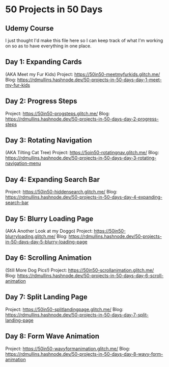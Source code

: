 # 50 Projects in 50 Days
## Udemy Course

I just thought I'd make this file here so I can keep track of what I'm working on so as to have everything in one place.

## Day 1: Expanding Cards
(AKA Meet my Fur Kids)
Project: https://50in50-meetmyfurkids.glitch.me/
Blog: https://rdmullins.hashnode.dev/50-projects-in-50-days-day-1-meet-my-fur-kids

## Day 2: Progress Steps
Project: https://50in50-progsteps.glitch.me/
Blog: https://rdmullins.hashnode.dev/50-projects-in-50-days-day-2-progress-steps

## Day 3: Rotating Navigation
(AKA Tilting Cat Tree)
Project: https://5oin50-rotatingnav.glitch.me/
Blog: https://rdmullins.hashnode.dev/50-projects-in-50-days-day-3-rotating-navigation-menu

## Day 4: Expanding Search Bar
Project: https://50in50-hiddensearch.glitch.me/
Blog: https://rdmullins.hashnode.dev/50-projects-in-50-days-day-4-expanding-search-bar

## Day 5: Blurry Loading Page
(AKA Another Look at my Doggo)
Project: https://50in50-blurryloading.glitch.me/
Blog: https://rdmullins.hashnode.dev/50-projects-in-50-days-day-5-blurry-loading-page

## Day 6: Scrolling Animation
(Still More Dog Pics!)
Project: https://50in50-scrollanimation.glitch.me/
Blog: https://rdmullins.hashnode.dev/50-projects-in-50-days-day-6-scroll-animation

## Day 7: Split Landing Page
Project: https://50in50-splitlandingpage.glitch.me/
Blog: https://rdmullins.hashnode.dev/50-projects-in-50-days-day-7-split-landing-page

## Day 8: Form Wave Animation
Project: https://50in50-wavyformanimation.glitch.me/
Blog: https://rdmullins.hashnode.dev/50-projects-in-50-days-day-8-wavy-form-animation
